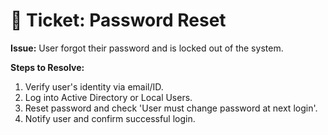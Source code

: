 # 🧾 Ticket: Password Reset

**Issue:** User forgot their password and is locked out of the system.

**Steps to Resolve:**
1. Verify user's identity via email/ID.
2. Log into Active Directory or Local Users.
3. Reset password and check 'User must change password at next login'.
4. Notify user and confirm successful login.